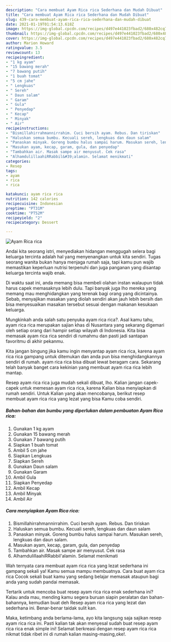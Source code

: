 ```yaml
---
description: "Cara membuat Ayam Rica rica Sederhana dan Mudah Dibuat"
title: "Cara membuat Ayam Rica rica Sederhana dan Mudah Dibuat"
slug: 439-cara-membuat-ayam-rica-rica-sederhana-dan-mudah-dibuat
date: 2021-01-19T01:54:13.618Z
image: https://img-global.cpcdn.com/recipes/d497e441023fbad2/680x482cq70/ayam-rica-rica-foto-resep-utama.jpg
thumbnail: https://img-global.cpcdn.com/recipes/d497e441023fbad2/680x482cq70/ayam-rica-rica-foto-resep-utama.jpg
cover: https://img-global.cpcdn.com/recipes/d497e441023fbad2/680x482cq70/ayam-rica-rica-foto-resep-utama.jpg
author: Marion Howard
ratingvalue: 3.5
reviewcount: 13
recipeingredient:
- "1 kg ayam"
- "15 bawang merah"
- "7 bawang putih"
- "1 buah tomat"
- "5 cm jahe"
- " Lengkuas"
- " Sereh"
- " Daun salam"
- " Garam"
- " Gula"
- " Penyedap"
- " Kecap"
- " Minyak"
- " Air"
recipeinstructions:
- "Bismillahirrahmannirrahim. Cuci bersih ayam. Rebus. Dan tiriskan"
- "Haluskan semua bumbu. Kecuali sereh, lengkuas dan daun salam"
- "Panaskan minyak. Goreng bumbu halus sampai harum. Masukan sereh, lengkuas dan daun salam."
- "Masukan ayam, kecap, garam, gula, dan penyedap"
- "Tambahkan air. Masak sampe air menyusut. Cek rasa"
- "AlhamdulillaahiRRabbil&#39;alamin. Selamat menikmati"
categories:
- Resep
tags:
- ayam
- rica
- rica

katakunci: ayam rica rica 
nutrition: 142 calories
recipecuisine: Indonesian
preptime: "PT31M"
cooktime: "PT52M"
recipeyield: "2"
recipecategory: Dessert

---
```



![Ayam Rica rica](https://img-global.cpcdn.com/recipes/d497e441023fbad2/680x482cq70/ayam-rica-rica-foto-resep-utama.jpg)

Andai kita seorang istri, menyediakan hidangan menggugah selera bagi keluarga tercinta adalah hal yang menyenangkan untuk kita sendiri. Tugas seorang  wanita bukan hanya menjaga rumah saja, tapi kamu pun wajib memastikan keperluan nutrisi terpenuhi dan juga panganan yang disantap keluarga tercinta wajib enak.

Di waktu  saat ini, anda memang bisa membeli olahan instan walaupun tidak harus capek memasaknya lebih dulu. Tapi banyak juga lho mereka yang memang mau menghidangkan yang terenak bagi orang yang dicintainya. Sebab, menyajikan masakan yang diolah sendiri akan jauh lebih bersih dan bisa menyesuaikan masakan tersebut sesuai dengan makanan kesukaan keluarga. 



Mungkinkah anda salah satu penyuka ayam rica rica?. Asal kamu tahu, ayam rica rica merupakan sajian khas di Nusantara yang sekarang digemari oleh setiap orang dari hampir setiap wilayah di Indonesia. Kita bisa memasak ayam rica rica sendiri di rumahmu dan pasti jadi santapan favoritmu di akhir pekanmu.

Kita jangan bingung jika kamu ingin menyantap ayam rica rica, karena ayam rica rica gampang untuk ditemukan dan anda pun bisa menghidangkannya sendiri di rumah. ayam rica rica bisa dibuat lewat beragam cara. Sekarang telah banyak banget cara kekinian yang membuat ayam rica rica lebih mantap.

Resep ayam rica rica juga mudah sekali dibuat, lho. Kalian jangan capek-capek untuk memesan ayam rica rica, karena Kalian bisa menyiapkan di rumah sendiri. Untuk Kalian yang akan mencobanya, berikut resep membuat ayam rica rica yang lezat yang bisa Kamu coba sendiri.

<!--inarticleads1-->

##### Bahan-bahan dan bumbu yang diperlukan dalam pembuatan Ayam Rica rica:

1. Gunakan 1 kg ayam
1. Gunakan 15 bawang merah
1. Gunakan 7 bawang putih
1. Siapkan 1 buah tomat
1. Ambil 5 cm jahe
1. Siapkan  Lengkuas
1. Siapkan  Sereh
1. Gunakan  Daun salam
1. Gunakan  Garam
1. Ambil  Gula
1. Siapkan  Penyedap
1. Ambil  Kecap
1. Ambil  Minyak
1. Ambil  Air




<!--inarticleads2-->

##### Cara menyiapkan Ayam Rica rica:

1. Bismillahirrahmannirrahim. Cuci bersih ayam. Rebus. Dan tiriskan
1. Haluskan semua bumbu. Kecuali sereh, lengkuas dan daun salam
1. Panaskan minyak. Goreng bumbu halus sampai harum. Masukan sereh, lengkuas dan daun salam.
1. Masukan ayam, kecap, garam, gula, dan penyedap
1. Tambahkan air. Masak sampe air menyusut. Cek rasa
1. AlhamdulillaahiRRabbil&#39;alamin. Selamat menikmati




Wah ternyata cara membuat ayam rica rica yang lezat sederhana ini gampang sekali ya! Kamu semua mampu membuatnya. Cara buat ayam rica rica Cocok sekali buat kamu yang sedang belajar memasak ataupun bagi anda yang sudah pandai memasak.

Tertarik untuk mencoba buat resep ayam rica rica enak sederhana ini? Kalau anda mau, mending kamu segera buruan siapin peralatan dan bahan-bahannya, kemudian buat deh Resep ayam rica rica yang lezat dan sederhana ini. Benar-benar taidak sulit kan. 

Maka, ketimbang anda berlama-lama, ayo kita langsung saja sajikan resep ayam rica rica ini. Pasti kalian tak akan menyesal sudah buat resep ayam rica rica enak simple ini! Selamat berkreasi dengan resep ayam rica rica nikmat tidak ribet ini di rumah kalian masing-masing,oke!.

